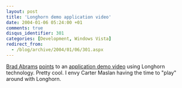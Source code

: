 ```yaml
---
layout: post
title: 'Longhorn demo application video'
date: 2004-01-06 05:24:00 +01
comments: true
disqus_identifier: 301
categories: [Development, Windows Vista]
redirect_from:
  - /blog/archive/2004/01/06/301.aspx
---
```


[Brad Abrams](http://blogs.gotdotnet.com/BradA/) [points](http://blogs.gotdotnet.com/BradA/permalink.aspx/4809b0eb-ea9c-4e30-805d-03e4d3c3af36) to an [application demo video](http://msdn.microsoft.com/Longhorn/productinfo/default.aspx) using Longhorn technology. Pretty cool. I envy <span>Carter Maslan having the time to "play" around with Longhorn.</span>

